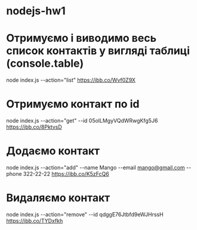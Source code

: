 # nodejs-hw1

# Отримуємо і виводимо весь список контактів у вигляді таблиці (console.table)

node index.js --action="list"
https://ibb.co/Wvf0Z9X

# Отримуємо контакт по id

node index.js --action="get" --id 05olLMgyVQdWRwgKfg5J6
https://ibb.co/8PktvsD

# Додаємо контакт

node index.js --action="add" --name Mango --email mango@gmail.com --phone 322-22-22
https://ibb.co/K5zFcQ6

# Видаляємо контакт

node index.js --action="remove" --id qdggE76Jtbfd9eWJHrssH
https://ibb.co/TYDxfkh
